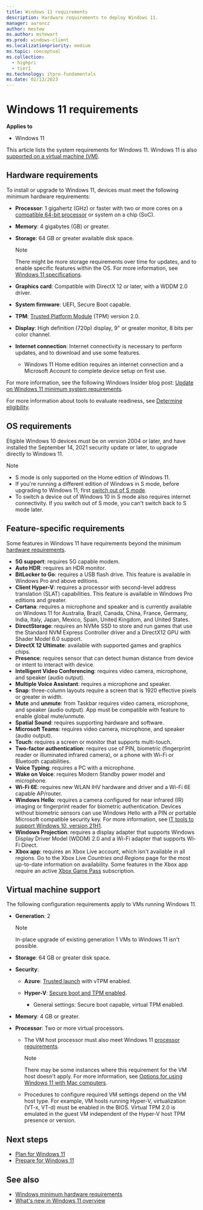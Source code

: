 ```yaml
---
title: Windows 11 requirements
description: Hardware requirements to deploy Windows 11.
manager: aaroncz
author: mestew
ms.author: mstewart
ms.prod: windows-client
ms.localizationpriority: medium
ms.topic: conceptual
ms.collection:
  - highpri
  - tier1
ms.technology: itpro-fundamentals
ms.date: 02/13/2023
---
```


# Windows 11 requirements

**Applies to**

- Windows 11

This article lists the system requirements for Windows 11. Windows 11 is also [supported on a virtual machine (VM)](#virtual-machine-support).

## Hardware requirements

To install or upgrade to Windows 11, devices must meet the following minimum hardware requirements:

- **Processor**: 1 gigahertz (GHz) or faster with two or more cores on a [compatible 64-bit processor](/windows-hardware/design/minimum/windows-processor-requirements) or system on a chip (SoC).

- **Memory**: 4 gigabytes (GB) or greater.

- **Storage**: 64 GB or greater available disk space.

  > [!NOTE]
  > There might be more storage requirements over time for updates, and to enable specific features within the OS. For more information, see [Windows 11 specifications](https://www.microsoft.com/windows/windows-11-specifications).

- **Graphics card**: Compatible with DirectX 12 or later, with a WDDM 2.0 driver.

- **System firmware**: UEFI, Secure Boot capable.

- **TPM**: [Trusted Platform Module](/windows/security/information-protection/tpm/trusted-platform-module-overview) (TPM) version 2.0.

- **Display**: High definition (720p) display, 9" or greater monitor, 8 bits per color channel.

- **Internet connection**: Internet connectivity is necessary to perform updates, and to download and use some features.

  - Windows 11 Home edition requires an internet connection and a Microsoft Account to complete device setup on first use.

For more information, see the following Windows Insider blog post: [Update on Windows 11 minimum system requirements](https://blogs.windows.com/windows-insider/2021/06/28/update-on-windows-11-minimum-system-requirements/).

For more information about tools to evaluate readiness, see [Determine eligibility](windows-11-plan.md#determine-eligibility).

## OS requirements

Eligible Windows 10 devices must be on version 2004 or later, and have installed the September 14, 2021 security update or later, to upgrade directly to Windows 11.

> [!NOTE]
>
> - S mode is only supported on the Home edition of Windows 11.
> - If you're running a different edition of Windows in S mode, before upgrading to Windows 11, first [switch out of S mode](/windows/deployment/windows-10-pro-in-s-mode).
> - To switch a device out of Windows 10 in S mode also requires internet connectivity. If you switch out of S mode, you can't switch back to S mode later.

## Feature-specific requirements

Some features in Windows 11 have requirements beyond the minimum [hardware requirements](#hardware-requirements).

- **5G support**: requires 5G capable modem.
- **Auto HDR**: requires an HDR monitor.
- **BitLocker to Go**: requires a USB flash drive. This feature is available in Windows Pro and above editions.
- **Client Hyper-V**: requires a processor with second-level address translation (SLAT) capabilities. This feature is available in Windows Pro editions and greater.
- **Cortana**: requires a microphone and speaker and is currently available on Windows 11 for Australia, Brazil, Canada, China, France, Germany, India, Italy, Japan, Mexico, Spain, United Kingdom, and United States.
- **DirectStorage**: requires an NVMe SSD to store and run games that use the Standard NVM Express Controller driver and a DirectX12 GPU with Shader Model 6.0 support.
- **DirectX 12 Ultimate**: available with supported games and graphics chips.
- **Presence**: requires sensor that can detect human distance from device or intent to interact with device.
- **Intelligent Video Conferencing**: requires video camera, microphone, and speaker (audio output).
- **Multiple Voice Assistant**: requires a microphone and speaker.
- **Snap**: three-column layouts require a screen that is 1920 effective pixels or greater in width.
- **Mute** and **unmute**: from Taskbar requires video camera, microphone, and speaker (audio output). App must be compatible with feature to enable global mute/unmute.
- **Spatial Sound**: requires supporting hardware and software.
- **Microsoft Teams**: requires video camera, microphone, and speaker (audio output).
- **Touch**: requires a screen or monitor that supports multi-touch.
- **Two-factor authentication**: requires use of PIN, biometric (fingerprint reader or illuminated infrared camera), or a phone with Wi-Fi or Bluetooth capabilities.
- **Voice Typing**: requires a PC with a microphone.
- **Wake on Voice**: requires Modern Standby power model and microphone.
- **Wi-Fi 6E**: requires new WLAN IHV hardware and driver and a Wi-Fi 6E capable AP/router.
- **Windows Hello**: requires a camera configured for near infrared (IR) imaging or fingerprint reader for biometric authentication. Devices without biometric sensors can use Windows Hello with a PIN or portable Microsoft compatible security key. For more information, see [IT tools to support Windows 10, version 21H1](https://techcommunity.microsoft.com/t5/windows-it-pro-blog/it-tools-to-support-windows-10-version-21h1/ba-p/2365103).
- **Windows Projection**: requires a display adapter that supports Windows Display Driver Model (WDDM) 2.0 and a Wi-Fi adapter that supports Wi-Fi Direct.
- **Xbox app**: requires an Xbox Live account, which isn't available in all regions. Go to the Xbox Live *Countries and Regions* page for the most up-to-date information on availability. Some features in the Xbox app require an active [Xbox Game Pass](https://www.xbox.com/xbox-game-pass) subscription.

## Virtual machine support

The following configuration requirements apply to VMs running Windows 11.

- **Generation**: 2

  > [!NOTE]
  > In-place upgrade of existing generation 1 VMs to Windows 11 isn't possible.

- **Storage**: 64 GB or greater disk space.

- **Security**:

  - **Azure**: [Trusted launch](/azure/virtual-machines/trusted-launch) with vTPM enabled.
  - **Hyper-V**: [Secure boot and TPM enabled](/windows-server/virtualization/hyper-v/learn-more/Generation-2-virtual-machine-security-settings-for-Hyper-V#secure-boot-setting-in-hyper-v-manager).

    - General settings: Secure boot capable, virtual TPM enabled.

- **Memory**: 4 GB or greater.

- **Processor**: Two or more virtual processors.

  - The VM host processor must also meet Windows 11 [processor requirements](/windows-hardware/design/minimum/windows-processor-requirements).

    > [!NOTE]
    > There may be some instances where this requirement for the VM host doesn't apply. For more information, see [Options for using Windows 11 with Mac computers](https://support.microsoft.com/topic/cd15fd62-9b34-4b78-b0bc-121baa3c568c).<!-- 7600331 -->

  - Procedures to configure required VM settings depend on the VM host type. For example, VM hosts running Hyper-V, virtualization (VT-x, VT-d) must be enabled in the BIOS. Virtual TPM 2.0 is emulated in the guest VM independent of the Hyper-V host TPM presence or version.

## Next steps

- [Plan for Windows 11](windows-11-plan.md)
- [Prepare for Windows 11](windows-11-prepare.md)

## See also

- [Windows minimum hardware requirements](/windows-hardware/design/minimum/minimum-hardware-requirements-overview)
- [What's new in Windows 11 overview](/windows/whats-new/windows-11-overview)
